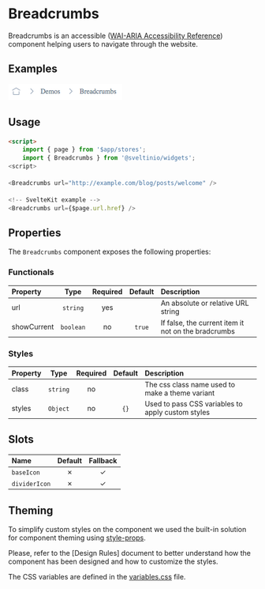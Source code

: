 # Breadcrumbs

Breadcrumbs is an accessible ([WAI-ARIA Accessibility Reference]) component helping users to navigate through the website.

## Examples

<img src="./assets/images/default.png" alt="Breadcrumbs - Default" />

## Usage

```html
<script>
    import { page } from '$app/stores';
    import { Breadcrumbs } from '@sveltinio/widgets';
<script>

<Breadcrumbs url="http://example.com/blog/posts/welcome" />

<!-- SvelteKit example -->
<Breadcrumbs url={$page.url.href} />
```

## Properties

The `Breadcrumbs` component exposes the following properties:

### Functionals

| Property    | Type      | Required | Default | Description                                         |
| :---------- | :-------: | :------: | :-----: | :-------------------------------------------------- |
| url         | `string`  |    yes   |         | An absolute or relative URL string                  |
| showCurrent | `boolean` |    no    | `true`  | If false, the current item it not on the bradcrumbs |

### Styles

| Property    | Type      | Required | Default | Description                                         |
| :---------- | :-------: | :------: | :-----: | :-------------------------------------------------- |
| class       | `string`  |    no    |         | The css class name used to make a theme variant     |
| styles      | `Object`  |    no    | `{}`    | Used to pass CSS variables to apply custom styles   |

## Slots

| Name          | Default | Fallback |
| :------------ | :-----: | :------: |
| `baseIcon`    | ✗       |    ✓     |
| `dividerIcon` | ✗       |    ✓     |

## Theming

To simplify custom styles on the component we used the built-in solution for component theming using [style-props].

Please, refer to the [Design Rules] document to better understand how the component has been designed and how to customize the styles.

The CSS variables are defined in the [variables.css](./variables.css) file.

<!-- Resources -->
[style-props]: https://svelte.dev/docs#template-syntax-component-directives---style-props
[WAI-ARIA Accessibility Reference]: https://www.w3.org/WAI/ARIA/apg/patterns/breadcrumb/
